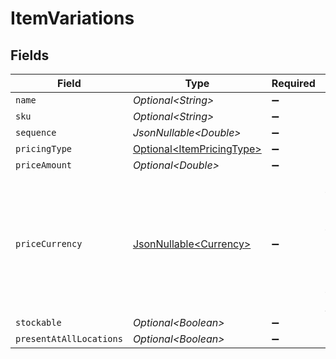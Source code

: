 # ItemVariations


## Fields

| Field                                                                                                                              | Type                                                                                                                               | Required                                                                                                                           | Description                                                                                                                        | Example                                                                                                                            |
| ---------------------------------------------------------------------------------------------------------------------------------- | ---------------------------------------------------------------------------------------------------------------------------------- | ---------------------------------------------------------------------------------------------------------------------------------- | ---------------------------------------------------------------------------------------------------------------------------------- | ---------------------------------------------------------------------------------------------------------------------------------- |
| `name`                                                                                                                             | *Optional\<String>*                                                                                                                | :heavy_minus_sign:                                                                                                                 | N/A                                                                                                                                | Variation                                                                                                                          |
| `sku`                                                                                                                              | *Optional\<String>*                                                                                                                | :heavy_minus_sign:                                                                                                                 | N/A                                                                                                                                | 11910345                                                                                                                           |
| `sequence`                                                                                                                         | *JsonNullable\<Double>*                                                                                                            | :heavy_minus_sign:                                                                                                                 | N/A                                                                                                                                | 1                                                                                                                                  |
| `pricingType`                                                                                                                      | [Optional\<ItemPricingType>](../../models/components/ItemPricingType.md)                                                           | :heavy_minus_sign:                                                                                                                 | N/A                                                                                                                                | fixed                                                                                                                              |
| `priceAmount`                                                                                                                      | *Optional\<Double>*                                                                                                                | :heavy_minus_sign:                                                                                                                 | N/A                                                                                                                                | 10                                                                                                                                 |
| `priceCurrency`                                                                                                                    | [JsonNullable\<Currency>](../../models/components/Currency.md)                                                                     | :heavy_minus_sign:                                                                                                                 | Indicates the associated currency for an amount of money. Values correspond to [ISO 4217](https://en.wikipedia.org/wiki/ISO_4217). | USD                                                                                                                                |
| `stockable`                                                                                                                        | *Optional\<Boolean>*                                                                                                               | :heavy_minus_sign:                                                                                                                 | N/A                                                                                                                                | false                                                                                                                              |
| `presentAtAllLocations`                                                                                                            | *Optional\<Boolean>*                                                                                                               | :heavy_minus_sign:                                                                                                                 | N/A                                                                                                                                | false                                                                                                                              |